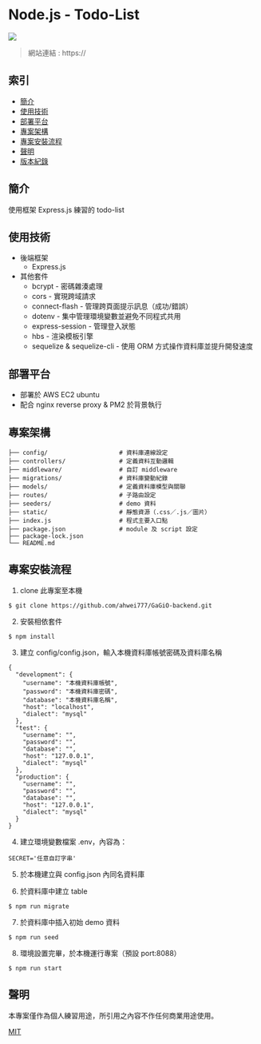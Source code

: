 # Node.js - Todo-List

![](https://)
> 網站連結 : https://

## 索引
- [簡介](#簡介)
- [使用技術](#使用技術)
- [部署平台](#部署平台)
- [專案架構](#專案架構)
- [專案安裝流程](#專案安裝流程)
- [聲明](#聲明)
- [版本紀錄](#版本紀錄)

## 簡介
使用框架 Express.js 練習的 todo-list

## 使用技術
- 後端框架
    - Express.js
- 其他套件
    - bcrypt - 密碼雜湊處理
    - cors - 實現跨域請求
    - connect-flash - 管理跨頁面提示訊息（成功/錯誤）
    - dotenv - 集中管理環境變數並避免不同程式共用
    - express-session - 管理登入狀態
    - hbs - 渲染模板引擎
    - sequelize & sequelize-cli - 使用 ORM 方式操作資料庫並提升開發速度

## 部署平台

- 部署於 AWS EC2 ubuntu
- 配合 nginx reverse proxy & PM2 於背景執行

## 專案架構

```
├── config/                    # 資料庫連線設定
├── controllers/               # 定義資料互動邏輯
├── middleware/                # 自訂 middleware
├── migrations/                # 資料庫變動紀錄
├── models/                    # 定義資料庫模型與關聯
├── routes/                    # 子路由設定
├── seeders/                   # demo 資料
├── static/                    # 靜態資源（.css／.js／圖片）
├── index.js                   # 程式主要入口點
├── package.json               # module 及 script 設定
├── package-lock.json
└── README.md
```

## 專案安裝流程

1. clone 此專案至本機
``` 
$ git clone https://github.com/ahwei777/GaGiO-backend.git
```

2. 安裝相依套件
```
$ npm install
```

3. 建立 config/config.json，輸入本機資料庫帳號密碼及資料庫名稱
```
{
  "development": {
    "username": "本機資料庫帳號",
    "password": "本機資料庫密碼",
    "database": "本機資料庫名稱",
    "host": "localhost",
    "dialect": "mysql"
  },
  "test": {
    "username": "",
    "password": "",
    "database": "",
    "host": "127.0.0.1",
    "dialect": "mysql"
  },
  "production": {
    "username": "",
    "password": "",
    "database": "",
    "host": "127.0.0.1",
    "dialect": "mysql"
  }
}
```

4. 建立環境變數檔案 .env，內容為：
```
SECRET='任意自訂字串'
```

5. 於本機建立與 config.json 內同名資料庫

6. 於資料庫中建立 table
```
$ npm run migrate
```

7. 於資料庫中插入初始 demo 資料
```
$ npm run seed
```

8. 環境設置完畢，於本機運行專案（預設 port:8088）
```
$ npm run start
```

## 聲明
本專案僅作為個人練習用途，所引用之內容不作任何商業用途使用。

[MIT](https://choosealicense.com/licenses/mit/)
